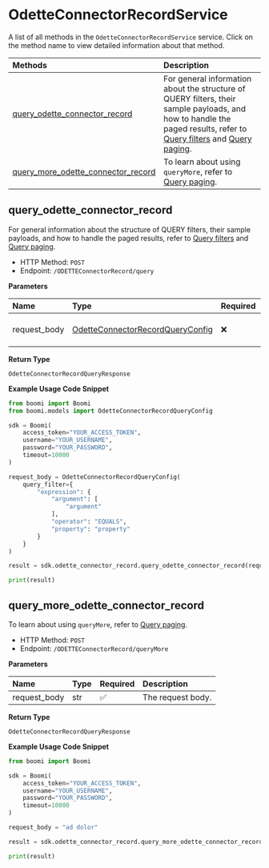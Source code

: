 # OdetteConnectorRecordService

A list of all methods in the `OdetteConnectorRecordService` service. Click on the method name to view detailed information about that method.

| Methods                                                                   | Description                                                                                                                                                                                                                                     |
| :------------------------------------------------------------------------ | :---------------------------------------------------------------------------------------------------------------------------------------------------------------------------------------------------------------------------------------------- |
| [query_odette_connector_record](#query_odette_connector_record)           | For general information about the structure of QUERY filters, their sample payloads, and how to handle the paged results, refer to [Query filters](#section/Introduction/Query-filters) and [Query paging](#section/Introduction/Query-paging). |
| [query_more_odette_connector_record](#query_more_odette_connector_record) | To learn about using `queryMore`, refer to [Query paging](#section/Introduction/Query-paging).                                                                                                                                                  |

## query_odette_connector_record

For general information about the structure of QUERY filters, their sample payloads, and how to handle the paged results, refer to [Query filters](#section/Introduction/Query-filters) and [Query paging](#section/Introduction/Query-paging).

- HTTP Method: `POST`
- Endpoint: `/ODETTEConnectorRecord/query`

**Parameters**

| Name         | Type                                                                              | Required | Description       |
| :----------- | :-------------------------------------------------------------------------------- | :------- | :---------------- |
| request_body | [OdetteConnectorRecordQueryConfig](../models/OdetteConnectorRecordQueryConfig.md) | ❌       | The request body. |

**Return Type**

`OdetteConnectorRecordQueryResponse`

**Example Usage Code Snippet**

```python
from boomi import Boomi
from boomi.models import OdetteConnectorRecordQueryConfig

sdk = Boomi(
    access_token="YOUR_ACCESS_TOKEN",
    username="YOUR_USERNAME",
    password="YOUR_PASSWORD",
    timeout=10000
)

request_body = OdetteConnectorRecordQueryConfig(
    query_filter={
        "expression": {
            "argument": [
                "argument"
            ],
            "operator": "EQUALS",
            "property": "property"
        }
    }
)

result = sdk.odette_connector_record.query_odette_connector_record(request_body=request_body)

print(result)
```

## query_more_odette_connector_record

To learn about using `queryMore`, refer to [Query paging](#section/Introduction/Query-paging).

- HTTP Method: `POST`
- Endpoint: `/ODETTEConnectorRecord/queryMore`

**Parameters**

| Name         | Type | Required | Description       |
| :----------- | :--- | :------- | :---------------- |
| request_body | str  | ✅       | The request body. |

**Return Type**

`OdetteConnectorRecordQueryResponse`

**Example Usage Code Snippet**

```python
from boomi import Boomi

sdk = Boomi(
    access_token="YOUR_ACCESS_TOKEN",
    username="YOUR_USERNAME",
    password="YOUR_PASSWORD",
    timeout=10000
)

request_body = "ad dolor"

result = sdk.odette_connector_record.query_more_odette_connector_record(request_body=request_body)

print(result)
```

